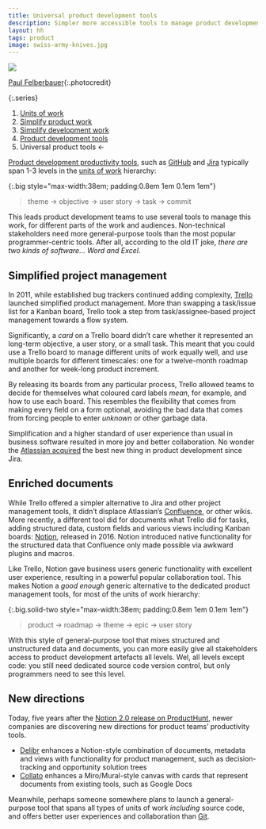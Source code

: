 ```yaml
---
title: Universal product development tools
description: Simpler more accessible tools to manage product development
layout: hh
tags: product
image: swiss-army-knives.jpg
---
```


![](swiss-army-knives.jpg)

[Paul Felberbauer](https://unsplash.com/photos/tM16SjCYy84){:.photocredit}

{:.series}
1. [Units of work](units-of-work)
2. [Simplify product work](simplify-product-work)
3. [Simplify development work](simplify-development-work)
4. [Product development tools](product-tools)
5. Universal product tools ←

<!-- -> 602 words -->

[Product development productivity tools](product-tools), such as 
[GitHub](https://en.wikipedia.org/wiki/GitHub) and
[Jira](https://en.wikipedia.org/wiki/Jira_(software))
typically span 1-3 levels in the [units of work](units-of-work) hierarchy:

{:.big style="max-width:38em; padding:0.8em 1em 0.1em 1em"}
> theme → objective → user story → task → commit

This leads product development teams to use several tools to manage this work, for different parts of the work and audiences.
Non-technical stakeholders need more general-purpose tools than the most popular programmer-centric tools.
After all, according to the old IT joke, _there are two kinds of software… Word and Excel_.

## Simplified project management

In 2011, while established bug trackers continued adding complexity,
[Trello](https://en.wikipedia.org/wiki/Trello) launched simplified product management.
More than swapping a task/issue list for a Kanban board, Trello took a step from task/assignee-based project management towards a flow system.

Significantly, a _card_ on a Trello board didn’t care whether it represented an long-term objective, a user story, or a small task.
This meant that you could use a Trello board to manage different units of work equally well, and use multiple boards for different timescales:
one for a twelve-month roadmap and another for week-long product increment.

By releasing its boards from any particular process, Trello allowed teams to decide for themselves what coloured card labels _mean_, for example, and how to use each board.
This resembles the flexibility that comes from making every field on a form optional, avoiding the bad data that comes from forcing people to enter _unknown_ or other garbage data.

Simplification and a higher standard of user experience than usual in business software resulted in more joy and better collaboration.
No wonder the 
[Atlassian acquired](https://www.atlassian.com/company/news/press-releases/atlassian-to-acquire-trello-to-expand-teamwork-platform0)
the best new thing in product development since Jira.

## Enriched documents

While Trello offered a simpler alternative to Jira and other project management tools, it didn’t displace
Atlassian’s
[Confluence](https://en.wikipedia.org/wiki/Confluence_(software)), or other wikis.
More recently, a different tool did for documents what Trello did for tasks, adding structured data, custom fields and various views including Kanban boards:
[Notion](https://en.wikipedia.org/wiki/Notion_(productivity_software)), released in 2016.
Notion introduced native functionality for the structured data that Confluence only made possible via awkward plugins and macros.

Like Trello, Notion gave business users generic functionality with excellent user experience, resulting in a powerful popular collaboration tool.
This makes Notion a _good enough_ generic alternative to the dedicated product management tools, for most of the units of work hierarchy:

{:.big.solid-two style="max-width:38em; padding:0.8em 1em 0.1em 1em"}
> product → roadmap → theme → epic → user story

With this style of general-purpose tool that mixes structured and unstructured data and documents, you can more easily give all stakeholders access to product development artefacts all levels.
Wel, all levels except code: you still need dedicated source code version control, but only programmers need to see this level.

## New directions

Today, five years after the
[Notion 2.0 release on ProductHunt](https://www.producthunt.com/products/notion#notion-2-0),
newer companies are discovering new directions for product teams’ productivity tools.

* [Delibr](https://www.delibr.com/) enhances a Notion-style combination of documents, metadata and views with functionality for product management, such as decision-tracking and opportunity solution trees
* [Collato](https://collato.com/) enhances a Miro/Mural-style canvas with cards that represent documents from existing tools, such as Google Docs

Meanwhile, perhaps someone somewhere plans to launch a general-purpose tool that spans all types of units of work _including_ source code, and offers better user experiences and collaboration than
[Git](https://en.wikipedia.org/wiki/Git).
